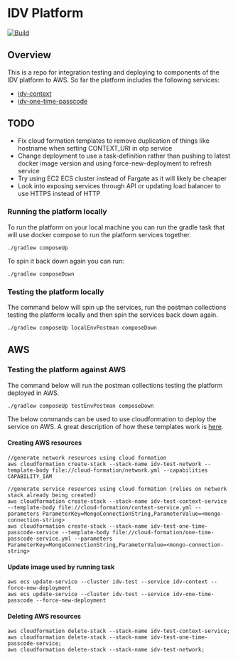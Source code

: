 # IDV Platform

[![Build](https://github.com/michaelruocco/idv-platform/workflows/pipeline/badge.svg)](https://github.com/michaelruocco/idv-platform/actions)

## Overview

This is a repo for integration testing and deploying to components of the IDV platform to AWS. So far the
platform includes the following services:

* [idv-context](https://github.com/michaelruocco/idv-context)
* [idv-one-time-passcode](https://github.com/michaelruocco/idv-one-time-passcode)

## TODO

*   Fix cloud formation templates to remove duplication of things like hostname when setting 
    CONTEXT_URI in otp service
*   Change deployment to use a task-definition rather than pushing to latest docker
    image version and using force-new-deployment to refresh service
*   Try using EC2 ECS cluster instead of Fargate as it will likely be cheaper
*   Look into exposing services through API or updating load balancer to use HTTPS instead of HTTP

### Running the platform locally

To run the platform on your local machine you can run the gradle task that will use docker compose to run
the platform services together.

```
./gradlew composeUp
```

To spin it back down again you can run:

```
./gradlew composeDown
```

### Testing the platform locally

The command below will spin up the services, run the postman collections testing the platform
locally and then spin the services back down again.

```
./gradlew composeUp localEnvPostman composeDown
```

## AWS

### Testing the platform against AWS

The command below will run the postman collections testing the platform deployed in AWS.

```
./gradlew composeUp testEnvPostman composeDown
```

The below commands can be used to use cloudformation to deploy the service on AWS.
A great description of how these templates work is [here](https://reflectoring.io/aws-cloudformation-deploy-docker-image/).

#### Creating AWS resources

```aws
//generate network resources using cloud formation
aws cloudformation create-stack --stack-name idv-test-network --template-body file://cloud-formation/network.yml --capabilities CAPABILITY_IAM
```

```aws
//generate service resources using cloud formation (relies on network stack already being created)
aws cloudformation create-stack --stack-name idv-test-context-service --template-body file://cloud-formation/context-service.yml --parameters ParameterKey=MongoConnectionString,ParameterValue=<mongo-connection-string>
aws cloudformation create-stack --stack-name idv-test-one-time-passcode-service --template-body file://cloud-formation/one-time-passcode-service.yml --parameters ParameterKey=MongoConnectionString,ParameterValue=<mongo-connection-string>
```

#### Update image used by running task

```aws
aws ecs update-service --cluster idv-test --service idv-context --force-new-deployment
aws ecs update-service --cluster idv-test --service idv-one-time-passcode --force-new-deployment
```

#### Deleting AWS resources

```aws
aws cloudformation delete-stack --stack-name idv-test-context-service;
aws cloudformation delete-stack --stack-name idv-test-one-time-passcode-service;
aws cloudformation delete-stack --stack-name idv-test-network;
```
